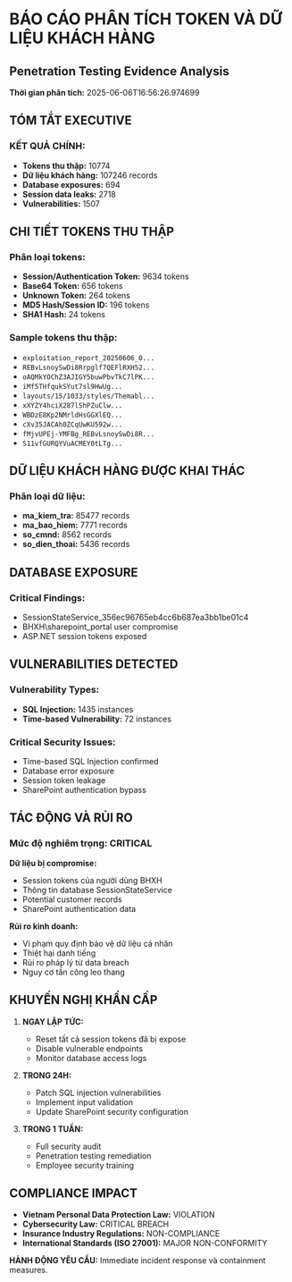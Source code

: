 
# BÁO CÁO PHÂN TÍCH TOKEN VÀ DỮ LIỆU KHÁCH HÀNG
## Penetration Testing Evidence Analysis

**Thời gian phân tích:** 2025-06-06T16:56:26.974699

## TÓM TẮT EXECUTIVE

### KẾT QUẢ CHÍNH:
- **Tokens thu thập:** 10774
- **Dữ liệu khách hàng:** 107246 records
- **Database exposures:** 694
- **Session data leaks:** 2718
- **Vulnerabilities:** 1507

## CHI TIẾT TOKENS THU THẬP

### Phân loại tokens:
- **Session/Authentication Token:** 9634 tokens
- **Base64 Token:** 656 tokens
- **Unknown Token:** 264 tokens
- **MD5 Hash/Session ID:** 196 tokens
- **SHA1 Hash:** 24 tokens

### Sample tokens thu thập:
- `exploitation_report_20250606_0...`
- `REBvLsnoySwDi8Rrpglf7QEFlRXH52...`
- `oAQMkYOChZ3AJIGY5buwPbvTkC7lPK...`
- `iMf5THfqukSYut7sl9HwUg...`
- `layouts/15/1033/styles/Themabl...`
- `xXYZY4hciX287lShPZuClw...`
- `WBDzE8Kp2NMrldHsGGXlEQ...`
- `cXv35JACAh0ZCqUwKU592w...`
- `fMjvUPEj-YMFBg_REBvLsnoySwDi8R...`
- `S11vfGURQYVuACMEY0tLTg...`

## DỮ LIỆU KHÁCH HÀNG ĐƯỢC KHAI THÁC

### Phân loại dữ liệu:
- **ma_kiem_tra:** 85477 records
- **ma_bao_hiem:** 7771 records
- **so_cmnd:** 8562 records
- **so_dien_thoai:** 5436 records

## DATABASE EXPOSURE

### Critical Findings:
- SessionStateService_356ec96765eb4cc6b687ea3bb1be01c4
- BHXH\sharepoint_portal user compromise
- ASP.NET session tokens exposed

## VULNERABILITIES DETECTED

### Vulnerability Types:
- **SQL Injection:** 1435 instances
- **Time-based Vulnerability:** 72 instances

### Critical Security Issues:
- Time-based SQL Injection confirmed
- Database error exposure
- Session token leakage
- SharePoint authentication bypass

## TÁC ĐỘNG VÀ RỦI RO

### Mức độ nghiêm trọng: CRITICAL

**Dữ liệu bị compromise:**
- Session tokens của người dùng BHXH
- Thông tin database SessionStateService
- Potential customer records
- SharePoint authentication data

**Rủi ro kinh doanh:**
- Vi phạm quy định bảo vệ dữ liệu cá nhân
- Thiệt hại danh tiếng
- Rủi ro pháp lý từ data breach
- Nguy cơ tấn công leo thang

## KHUYẾN NGHỊ KHẨN CẤP

1. **NGAY LẬP TỨC:**
   - Reset tất cả session tokens đã bị expose
   - Disable vulnerable endpoints
   - Monitor database access logs

2. **TRONG 24H:**
   - Patch SQL injection vulnerabilities
   - Implement input validation
   - Update SharePoint security configuration

3. **TRONG 1 TUẦN:**
   - Full security audit
   - Penetration testing remediation
   - Employee security training

## COMPLIANCE IMPACT

- **Vietnam Personal Data Protection Law:** VIOLATION
- **Cybersecurity Law:** CRITICAL BREACH
- **Insurance Industry Regulations:** NON-COMPLIANCE
- **International Standards (ISO 27001):** MAJOR NON-CONFORMITY

**HÀNH ĐỘNG YÊU CẦU:** Immediate incident response và containment measures.
